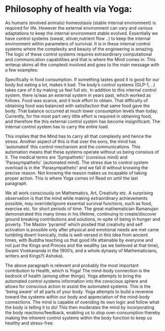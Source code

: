 # Philosophy of health via Yoga: 

As humans (evolved animals) homeostasis (stable internal environment) is required for life. However the external environment can vary and various adaptations to keep the internal environment stable evolved. Essentially  we have control systems (sweat, shiver,nutrient flow ..) to keep the internal environment within parameters of surivival. It is in these internal control systems where the complexity and beauty of the engineering is amazing. The logic of these control systems requires extraordinary computational and communication capabilities and that is where the Mind comes in. This writeup skims all the complexit involved and goes to the main message with a few examples:

Specifically in food consumption. If something tastes good it is good for our body but eating a lot, makes it bad. The body’s control systems (GLP-1, ..) takes care of it by making us feel full etc.  In addition to this internal control system, there is/was an external system in years past, which worked as follows. Food was scarce, and it took effort to obtain. That difficulty of obtaining food was balanced with satisifaction that same food gave the body. That balance occurred at much lower consumption levels than today. Currently, for the most part very little effort is required in  obtaining food, and therefore the this external control system has become insignificant. The internal control system has to carry the entire load.

This implies that the Mind has to carry all that complexity and hence the stress. Another aspect of this is that over the eons, the mind has 'automated' this control mechanism and the communications. This automation means that these systems operate without us being consious of it. The medical terms are 'Sympathetic' (consious mind) and 'Parasympathetic' (automated mind). The stress due to control system overload is in the 'Parasympathetic' and we fall ill without knowing the precise reason. Not knowing the reason makes us incapable of taking proper action. This is where Yoga comes in! Read on until the last paragraph.

We all work consciously on Mathematics, Art, Creativity etc. A surprising observation is that the mind while making extraordinary achievements possible, may override/ignore essential survival functions, such as food, exercise etc. for short periods of time. The great mathematician Ramanujan demonstrated this many times in his lifetime, continuing to create/discover ground breaking contributions and solutions, in-spite of being in hunger and poverty. The Maslov ‘pyramid’ which posited that creativity and self activation is possible only after physical and emotional needs are met came tumbling down! Ironically, India is well-versed in this idea from ancient times, with Buddha teaching us that good life attainable by everyone and not just the Kings and Princes and the wealthy (as we believed at that time), Swami Vivekananda in the 1900’s, and a whole dynasty of Mathematicians, writers and Kings?( Ashoka).

The above paragraph is relevant and probably the most important contribution to Health, which is Yoga! The mind-body connection is the bedrock of health (among other things). Yoga attempts to bring the automated control systems information into the conscious sphere and allows for conscious action to assist the automated systems. This is the 'being aware' of all parts of your body. Yoga attempts to build a reverene toward the systems within our body and appreciation of the mind-body connections. The mind is capable of overiding its own logic and follow what the body is telling it to do! This then moderates the mind by incorporating the body reactions/feedback, enabling us to stop over-consumption thereby making the inherent control systems within the body function to keep us healthy and stress-free.